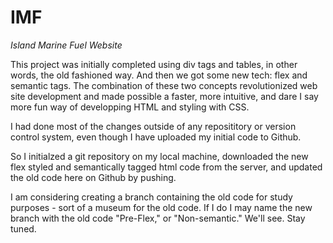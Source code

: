 # IMF

*Island Marine Fuel Website*

This project was initially completed using div tags and tables, in other words, the old fashioned way. And then we got some new tech: flex and semantic tags. The combination of these two concepts revolutionized web site development and made possible a faster, more intuitive, and dare I say more fun way of developping HTML and styling with CSS.

I had done most of the changes outside of any reposititory or version control system, even though I have uploaded my initial code to Github.

So I initialzed a git repository on my local machine, downloaded the new flex styled and semantically tagged html code from the server, and updated the old code here on Github by pushing.

I am considering creating a branch containing the old code for study purposes - sort of a museum for the old code. If I do I may name the new branch with the old code "Pre-Flex," or "Non-semantic." We'll see. Stay tuned.
